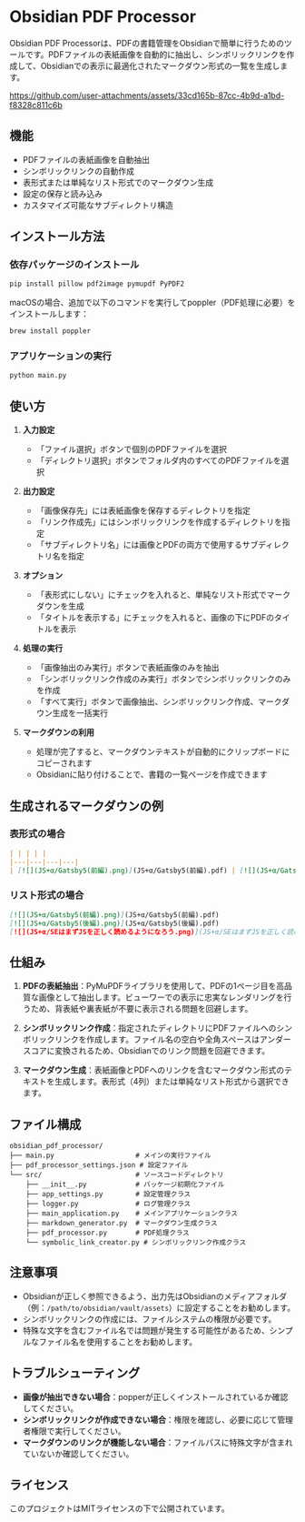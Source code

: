 # Obsidian PDF Processor

Obsidian PDF Processorは、PDFの書籍管理をObsidianで簡単に行うためのツールです。PDFファイルの表紙画像を自動的に抽出し、シンボリックリンクを作成して、Obsidianでの表示に最適化されたマークダウン形式の一覧を生成します。

https://github.com/user-attachments/assets/33cd165b-87cc-4b9d-a1bd-f8328c811c6b

## 機能

- PDFファイルの表紙画像を自動抽出
- シンボリックリンクの自動作成
- 表形式または単純なリスト形式でのマークダウン生成
- 設定の保存と読み込み
- カスタマイズ可能なサブディレクトリ構造

## インストール方法

### 依存パッケージのインストール

```bash
pip install pillow pdf2image pymupdf PyPDF2
```

macOSの場合、追加で以下のコマンドを実行してpoppler（PDF処理に必要）をインストールします：

```bash
brew install poppler
```

### アプリケーションの実行

```bash
python main.py
```

## 使い方

1. **入力設定**
   - 「ファイル選択」ボタンで個別のPDFファイルを選択
   - 「ディレクトリ選択」ボタンでフォルダ内のすべてのPDFファイルを選択

2. **出力設定**
   - 「画像保存先」には表紙画像を保存するディレクトリを指定
   - 「リンク作成先」にはシンボリックリンクを作成するディレクトリを指定
   - 「サブディレクトリ名」には画像とPDFの両方で使用するサブディレクトリ名を指定

3. **オプション**
   - 「表形式にしない」にチェックを入れると、単純なリスト形式でマークダウンを生成
   - 「タイトルを表示する」にチェックを入れると、画像の下にPDFのタイトルを表示

4. **処理の実行**
   - 「画像抽出のみ実行」ボタンで表紙画像のみを抽出
   - 「シンボリックリンク作成のみ実行」ボタンでシンボリックリンクのみを作成
   - 「すべて実行」ボタンで画像抽出、シンボリックリンク作成、マークダウン生成を一括実行

5. **マークダウンの利用**
   - 処理が完了すると、マークダウンテキストが自動的にクリップボードにコピーされます
   - Obsidianに貼り付けることで、書籍の一覧ページを作成できます

## 生成されるマークダウンの例

### 表形式の場合

```markdown
| | | | |
|---|---|---|---|
| [![](JS+α/Gatsby5(前編).png)](JS+α/Gatsby5(前編).pdf) | [![](JS+α/Gatsby5(後編).png)](JS+α/Gatsby5(後編).pdf) | [![](JS+α/SEはまずJSを正しく読めるようになろう.png)](JS+α/SEはまずJSを正しく読めるようになろう.pdf) | [![](JS+α/[Gatsby]サイト.png)](JS+α/[Gatsby]サイト.pdf) |
```

### リスト形式の場合

```markdown
[![](JS+α/Gatsby5(前編).png)](JS+α/Gatsby5(前編).pdf)
[![](JS+α/Gatsby5(後編).png)](JS+α/Gatsby5(後編).pdf)
[![](JS+α/SEはまずJSを正しく読めるようになろう.png)](JS+α/SEはまずJSを正しく読めるようになろう.pdf)
```

## 仕組み

1. **PDFの表紙抽出**：PyMuPDFライブラリを使用して、PDFの1ページ目を高品質な画像として抽出します。ビューワーでの表示に忠実なレンダリングを行うため、背表紙や裏表紙が不要に表示される問題を回避します。

2. **シンボリックリンク作成**：指定されたディレクトリにPDFファイルへのシンボリックリンクを作成します。ファイル名の空白や全角スペースはアンダースコアに変換されるため、Obsidianでのリンク問題を回避できます。

3. **マークダウン生成**：表紙画像とPDFへのリンクを含むマークダウン形式のテキストを生成します。表形式（4列）または単純なリスト形式から選択できます。

## ファイル構成

```
obsidian_pdf_processor/
├── main.py                    # メインの実行ファイル
├── pdf_processor_settings.json # 設定ファイル
└── src/                       # ソースコードディレクトリ
    ├── __init__.py            # パッケージ初期化ファイル
    ├── app_settings.py        # 設定管理クラス
    ├── logger.py              # ログ管理クラス
    ├── main_application.py    # メインアプリケーションクラス
    ├── markdown_generator.py  # マークダウン生成クラス
    ├── pdf_processor.py       # PDF処理クラス
    └── symbolic_link_creator.py # シンボリックリンク作成クラス
```

## 注意事項

- Obsidianが正しく参照できるよう、出力先はObsidianのメディアフォルダ（例：`/path/to/obsidian/vault/assets`）に設定することをお勧めします。
- シンボリックリンクの作成には、ファイルシステムの権限が必要です。
- 特殊な文字を含むファイル名では問題が発生する可能性があるため、シンプルなファイル名を使用することをお勧めします。

## トラブルシューティング

- **画像が抽出できない場合**：popperが正しくインストールされているか確認してください。
- **シンボリックリンクが作成できない場合**：権限を確認し、必要に応じて管理者権限で実行してください。
- **マークダウンのリンクが機能しない場合**：ファイルパスに特殊文字が含まれていないか確認してください。

## ライセンス

このプロジェクトはMITライセンスの下で公開されています。
